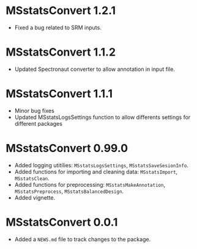 # MSstatsConvert 1.2.1

* Fixed a bug related to SRM inputs.

# MSstatsConvert 1.1.2

* Updated Spectronaut converter to allow annotation in input file.


# MSstatsConvert 1.1.1

* Minor bug fixes
* Updated MSstatsLogsSettings function to allow differents settings for different packages

# MSstatsConvert 0.99.0

* Added logging utitilies: `MSstatsLogsSettings`, `MSstatsSaveSesionInfo`.
* Added functions for importing and cleaning data: `MSstatsImport`, `MSstatsClean`.
* Added functions for preprocessing: `MSstatsMakeAnnotation`, `MSstatsPreprocess`,
`MSstatsBalancedDesign`.
* Added vignette.

# MSstatsConvert 0.0.1

* Added a `NEWS.md` file to track changes to the package.
